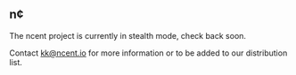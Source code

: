 ## n¢

The ncent project is currently in stealth mode, check back soon.

Contact kk@ncent.io for more information or to be added to our distribution list.
